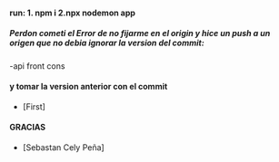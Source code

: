 #### run: 1. npm i 2.npx nodemon app

##### Perdon cometi el Error de no fijarme en el origin y  hice un push a un origen que no debia ignorar la version del commit:
-api front cons
#### y tomar la version anterior con el commit 
- [First] 
#### GRACIAS
- [Sebastan Cely Peña]

